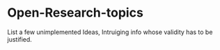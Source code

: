 # Open-Research-topics
List a few unimplemented Ideas, Intruiging info whose validity has to be justified. 
